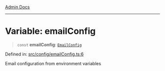 [Admin Docs](/)

***

# Variable: emailConfig

> `const` **emailConfig**: [`EmailConfig`](../../../services/ses/EmailService/interfaces/EmailConfig.md)

Defined in: [src/config/emailConfig.ts:6](https://github.com/Sourya07/talawa-api/blob/2dc82649c98e5346c00cdf926fe1d0bc13ec1544/src/config/emailConfig.ts#L6)

Email configuration from environment variables
